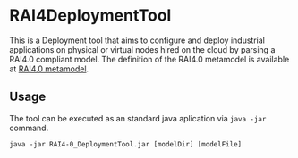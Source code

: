 # RAI4DeploymentTool

This is a Deployment tool that aims to configure and deploy industrial applications on physical or virtual nodes hired on the cloud by parsing a RAI4.0 compliant model. The definition of the RAI4.0 metamodel is available at [RAI4.0 metamodel](https://github.com/istr-uc/RAI4DeploymentTool/blob/master/metamodels/PABM_Metamodel.ecore).

## Usage

The tool can be executed as an standard java aplication via `java -jar` command.

```
java -jar RAI4-0_DeploymentTool.jar [modelDir] [modelFile]
```